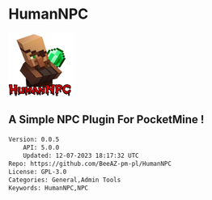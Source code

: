 # HumanNPC
<img src="https://raw.githubusercontent.com/BeeAZ-pm-pl/HumanNPC/5cef6acb6b9aa365fe3227984a5434933a4850bc/icon.png" width="128" height="128" />

## A Simple NPC Plugin For PocketMine !
```properties
Version: 0.0.5
    API: 5.0.0
    Updated: 12-07-2023 18:17:32 UTC
Repo: https://github.com/BeeAZ-pm-pl/HumanNPC
License: GPL-3.0
Categories: General,Admin Tools
Keywords: HumanNPC,NPC
```